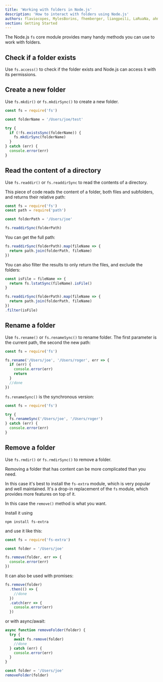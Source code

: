 ```yaml
---
title: 'Working with folders in Node.js'
description: 'How to interact with folders using Node.js'
authors: flaviocopes, MylesBorins, fhemberger, liangpeili, LaRuaNa, ahmadawais
section: Getting Started
---
```


The Node.js `fs` core module provides many handy methods you can use to work with folders.

## Check if a folder exists

Use `fs.access()` to check if the folder exists and Node.js can access it with its permissions.

## Create a new folder

Use `fs.mkdir()` or `fs.mkdirSync()` to create a new folder.

```js
const fs = require('fs')

const folderName = '/Users/joe/test'

try {
  if (!fs.existsSync(folderName)) {
    fs.mkdirSync(folderName)
  }
} catch (err) {
  console.error(err)
}
```

## Read the content of a directory

Use `fs.readdir()` or `fs.readdirSync` to read the contents of a directory.

This piece of code reads the content of a folder, both files and subfolders, and returns their relative path:

```js
const fs = require('fs')
const path = require('path')

const folderPath = '/Users/joe'

fs.readdirSync(folderPath)
```

You can get the full path:

```js
fs.readdirSync(folderPath).map(fileName => {
  return path.join(folderPath, fileName)
})
```

You can also filter the results to only return the files, and exclude the folders:

```js
const isFile = fileName => {
  return fs.lstatSync(fileName).isFile()
}

fs.readdirSync(folderPath).map(fileName => {
  return path.join(folderPath, fileName)
})
.filter(isFile)
```

## Rename a folder

Use `fs.rename()` or `fs.renameSync()` to rename folder. The first parameter is the current path, the second the new path:

```js
const fs = require('fs')

fs.rename('/Users/joe', '/Users/roger', err => {
  if (err) {
    console.error(err)
    return
  }
  //done
})
```

`fs.renameSync()` is the synchronous version:

```js
const fs = require('fs')

try {
  fs.renameSync('/Users/joe', '/Users/roger')
} catch (err) {
  console.error(err)
}
```

## Remove a folder

Use `fs.rmdir()` or `fs.rmdirSync()` to remove a folder.

Removing a folder that has content can be more complicated than you need.

In this case it's best to install the `fs-extra` module, which is very popular and well maintained. It's a drop-in replacement of the `fs` module, which provides more features on top of it.

In this case the `remove()` method is what you want.

Install it using

`npm install fs-extra`

and use it like this:

```js
const fs = require('fs-extra')

const folder = '/Users/joe'

fs.remove(folder, err => {
  console.error(err)
})
```

It can also be used with promises:

```js
fs.remove(folder)
  .then(() => {
    //done
  })
  .catch(err => {
    console.error(err)
  })
```

or with async/await:

```js
async function removeFolder(folder) {
  try {
    await fs.remove(folder)
    //done
  } catch (err) {
    console.error(err)
  }
}

const folder = '/Users/joe'
removeFolder(folder)
```
